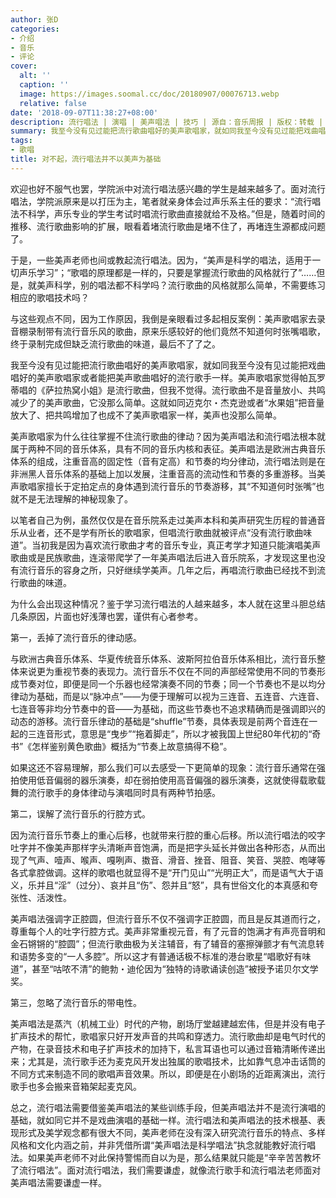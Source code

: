 ```yaml
---
author: 张D
categories:
- 介绍
- 音乐
- 评论
cover:
  alt: ''
  caption: ''
  image: https://images.soomal.cc/doc/20180907/00076713.webp
  relative: false
date: '2018-09-07T11:38:27+08:00'
description: 流行唱法 | 演唱 | 美声唱法 | 技巧 | 源自：音乐周报 | 版权：转载 |  平均/总评分：09.80/98
summary: 我至今没有见过能把流行歌曲唱好的美声歌唱家，就如同我至今没有见过能把戏曲唱好的美声歌唱家或者能把美声歌曲唱好的流行歌手一样。美声歌唱家觉得帕瓦罗蒂唱的《萨拉热窝小姐》是流行歌曲，但我不觉得。流行歌曲不是音量放小、共鸣减少了的美声歌曲，它没那么简单……
tags:
- 歌唱
title: 对不起，流行唱法并不以美声为基础
---
```


欢迎也好不服气也罢，学院派中对流行唱法感兴趣的学生是越来越多了。面对流行唱法，学院派原来是以打压为主，笔者就亲身体会过声乐系主任的要求：“流行唱法不科学，声乐专业的学生考试时唱流行歌曲直接就给不及格。”但是，随着时间的推移、流行歌曲影响的扩展，眼看着堵流行歌曲是堵不住了，再堵连生源都成问题了。

于是，一些美声老师也间或教起流行唱法。因为，“美声是科学的唱法，适用于一切声乐学习”；“歌唱的原理都是一样的，只要是掌握流行歌曲的风格就行了”……但是，就美声科学，别的唱法都不科学吗？流行歌曲的风格就那么简单，不需要练习相应的歌唱技术吗？

与这些观点不同，因为工作原因，我倒是亲眼看过多起相反案例：美声歌唱家去录音棚录制带有流行音乐风的歌曲，原来乐感较好的他们竟然不知道何时张嘴唱歌，终于录制完成但缺乏流行歌曲的味道，最后不了了之。

我至今没有见过能把流行歌曲唱好的美声歌唱家，就如同我至今没有见过能把戏曲唱好的美声歌唱家或者能把美声歌曲唱好的流行歌手一样。美声歌唱家觉得帕瓦罗蒂唱的《萨拉热窝小姐》是流行歌曲，但我不觉得。流行歌曲不是音量放小、共鸣减少了的美声歌曲，它没那么简单。这就如同迈克尔・杰克逊或者“水果姐”把音量放大了、把共鸣增加了也成不了美声歌唱家一样，美声也没那么简单。

美声歌唱家为什么往往掌握不住流行歌曲的律动？因为美声唱法和流行唱法根本就属于两种不同的音乐体系，具有不同的音乐内核和表征。美声唱法是欧洲古典音乐体系的组成，注重音高的固定性（音有定高）和节奏的均分律动，流行唱法则是在非洲黑人音乐体系的基础上加以发展，注重音高的流动性和节奏的多重游移。当美声歌唱家擅长于定拍定点的身体遇到流行音乐的节奏游移，其“不知道何时张嘴”也就不是无法理解的神秘现象了。

以笔者自己为例，虽然仅仅是在音乐院系走过美声本科和美声研究生历程的普通音乐从业者，还不是学有所长的歌唱家，但唱流行歌曲就被评点“没有流行歌曲味道”。当初我是因为喜欢流行歌曲才考的音乐专业，真正考学才知道只能演唱美声歌曲或是民族歌曲，连滚带爬学了一年美声唱法后进入音乐院系，才发现这里也没有流行音乐的容身之所，只好继续学美声。几年之后，再唱流行歌曲已经找不到流行歌曲的味道。

为什么会出现这种情况？鉴于学习流行唱法的人越来越多，本人就在这里斗胆总结几条原因，片面也好浅薄也罢，谨供有心者参考。

第一，丢掉了流行音乐的律动感。

与欧洲古典音乐体系、华夏传统音乐体系、波斯阿拉伯音乐体系相比，流行音乐整体来说更为重视节奏的表现力。流行音乐不仅在不同的声部经常使用不同的节奏形成节奏对位，即便是同一个乐器也经常演奏不同的节奏；同一个节奏也不是以均分律动为基础，而是以“脉冲点”――为便于理解可以视为三连音、五连音、六连音、七连音等非均分节奏中的音――为基础，而这些节奏也不追求精确而是强调即兴的动态的游移。流行音乐律动的基础是“shuffle”节奏，具体表现是前两个音连在一起的三连音形式，意思是“曳步”“拖着脚走”，所以才被我国上世纪80年代初的“奇书”《怎样鉴别黄色歌曲》概括为“节奏上故意搞得不稳”。

如果这还不容易理解，那么我们可以去感受一下更简单的现象：流行音乐通常在强拍使用低音偏弱的器乐演奏，却在弱拍使用高音偏强的器乐演奏，这就使得载歌载舞的流行歌手的身体律动与演唱同时具有两种节拍感。

第二，误解了流行音乐的行腔方式。

因为流行音乐节奏上的重心后移，也就带来行腔的重心后移。所以流行唱法的咬字吐字并不像美声那样字头清晰声音饱满，而是把字头延长并做出各种形态，从而出现了气声、噎声、喉声、嘎咧声、擞音、滑音、挫音、阻音、笑音、哭腔、咆哮等各式拿腔做调。这样的歌唱也就显得不是“开门见山”“光明正大”，而是语气大于语义，乐并且“淫”（过分）、哀并且“伤”、怨并且“怒”，具有世俗文化的本真感和夸张性、活泼性。

美声唱法强调字正腔圆，但流行音乐不仅不强调字正腔圆，而且是反其道而行之，尊重每个人的吐字行腔方式。美声非常重视元音，有了元音的饱满才有声亮音明和金石锵锵的“腔圆”；但流行歌曲极为关注辅音，有了辅音的塞擦弹颤才有气流息转和语势多变的“一人多腔”。所以这才有普通话极不标准的港台歌星“唱歌好有味道”，甚至“咕哝不清”的鲍勃・迪伦因为“独特的诗歌诵读创造”被授予诺贝尔文学奖。

第三，忽略了流行音乐的带电性。

美声唱法是蒸汽（机械工业）时代的产物，剧场厅堂越建越宏伟，但是并没有电子扩声技术的帮忙，歌唱家只好开发声音的共鸣和穿透力。流行歌曲却是电气时代的产物，在录音技术和电子扩声技术的加持下，私言耳语也可以通过音箱清晰传递出来；尤其是，流行歌手还为麦克风开发出独属的歌唱技术，比如靠气息冲击话筒的不同方式来制造不同的歌唱声音效果。所以，即便是在小剧场的近距离演出，流行歌手也多会搬来音箱架起麦克风。

总之，流行唱法需要借鉴美声唱法的某些训练手段，但美声唱法并不是流行演唱的基础，就如同它并不是戏曲演唱的基础一样。流行唱法和美声唱法的技术根基、表现形式及美学观念都有很大不同，美声老师在没有深入研究流行音乐的特点、多样风格和文化内涵之前，并非凭借所谓“美声唱法是科学唱法”执念就能教好流行唱法。如果美声老师不对此保持警惕而自以为是，那么结果就只能是“辛辛苦苦教坏了流行唱法”。面对流行唱法，我们需要谦虚，就像流行歌手和流行唱法老师面对美声唱法需要谦虚一样。